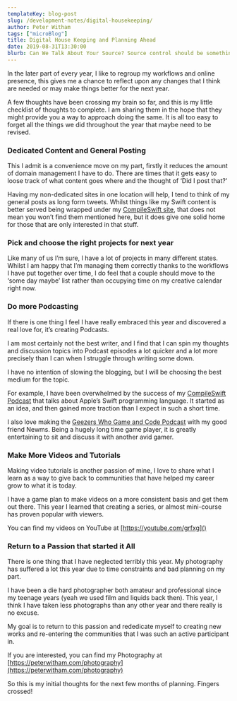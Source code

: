 ```yaml
---
templateKey: blog-post
slug: /development-notes/digital-housekeeping/
author: Peter Witham
tags: ["microBlog"]
title: Digital House Keeping and Planning Ahead
date: 2019-08-31T13:30:00
blurb: Can We Talk About Your Source? Source control should be something everyone has a plan for, let me explain.
---
```


In the later part of every year, I like to regroup my workflows and online presence, this gives me a chance to reflect upon any changes that I think are needed or may make things better for the next year.

A few thoughts have been crossing my brain so far, and this is my little checklist of thoughts to complete. I am sharing them in the hope that they might provide you a way to approach doing the same. It is all too easy to forget all the things we did throughout the year that maybe need to be revised.

### Dedicated Content and General Posting

This I admit is a convenience move on my part, firstly it reduces the amount of domain management I have to do. There are times that it gets easy to loose track of what content goes where and the thought of ‘Did I post that?'

Having my non-dedicated sites in one location will help, I tend to think of my general posts as long form tweets. Whilst things like my Swift content is better served being wrapped under my [CompileSwift site](https://compileswift.com), that does not mean you won’t find them mentioned here, but it does give one solid home for those that are only interested in that stuff.

### Pick and choose the right projects for next year

Like many of us I’m sure, I have a lot of projects in many different states. Whilst I am happy that I’m managing them correctly thanks to the workflows I have put together over time, I do feel that a couple should move to the ‘some day maybe’ list rather than occupying time on my creative calendar right now.

### Do more Podcasting

If there is one thing I feel I have really embraced this year and discovered a real love for, it’s creating Podcasts.

I am most certainly not the best writer, and I find that I can spin my thoughts and discussion topics into Podcast episodes a lot quicker and a lot more precisely than I can when I struggle through writing some down.

I have no intention of slowing the blogging, but I will be choosing the best medium for the topic.

For example, I have been overwhelmed by the success of my [CompileSwift Podcast](https://compileswift.com/podcast) that talks about Apple’s Swift programming language. It started as an idea, and then gained more traction than I expect in such a short time.

I also love making the [Geezers Who Game and Code Podcast](http://anchor.fm/gamecode) with my good friend Newms. Being a hugely long time game player, it is greatly entertaining to sit and discuss it with another avid gamer.

### Make More Videos and Tutorials

Making video tutorials is another passion of mine, I love to share what I learn as a way to give back to communities that have helped my career grow to what it is today.

I have a game plan to make videos on a more consistent basis and get them out there. This year I learned that creating a series, or almost mini-course has proven popular with viewers.

You can find my videos on YouTube at [https://youtube.com/grfxg]()

### Return to a Passion that started it All

There is one thing that I have neglected terribly this year. My photography has suffered a lot this year due to time constraints and bad planning on my part.

I have been a die hard photographer both amateur and professional since my teenage years (yeah we used film and liquids back then). This year, I think I have taken less photographs than any other year and there really is no excuse.

My goal is to return to this passion and rededicate myself to creating new works and re-entering the communities that I was such an active participant in.

If you are interested, you can find my Photography at [https://peterwitham.com/photography](https://peterwitham.com/photography)

So this is my initial thoughts for the next few months of planning. Fingers crossed!
